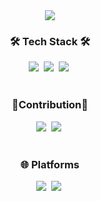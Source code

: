 <!--## Hi there 👋-->

<!--
**jenner9212/jenner9212** is a ✨ _special_ ✨ repository because its `README.md` (this file) appears on your GitHub profile.

Here are some ideas to get you started:

- 🔭 I’m currently working on ...
- 🌱 I’m currently learning ...
- 👯 I’m looking to collaborate on ...
- 🤔 I’m looking for help with ...
- 💬 Ask me about ...
- 📫 How to reach me: ...
- 😄 Pronouns: ...
- ⚡ Fun fact: ...
-->
<div align="center">
  <img src="![네온검정](https://github.com/user-attachments/assets/cfb8dcfb-a7c2-4847-9177-6e1c9cde84d9)" />
</div>

<h3 align="center">🛠 Tech Stack 🛠</h3>
<div align="center">
  <img src="https://img.shields.io/badge/Python-3776AB?style=for-the-badge&logo=python&logoColor=white" />&nbsp
  <img src="https://img.shields.io/badge/C%2B%2B-00599C?style=for-the-badge&logo=c%2B%2B&logoColor=white" />&nbsp
  <img src="https://img.shields.io/badge/Pytorch-EE4C2C?style=for-the-badge&logo=Pytorch&logoColor=white" />&nbsp
</div>

<br>

<h3 align="center">🤜Contribution🤛</h3>
<div align="center">
  <img src="https://img.shields.io/badge/Qiskit-%236929C4.svg?style=for-the-badge&logo=Qiskit&logoColor=white"/>&nbsp
  <img src="https://img.shields.io/badge/Pytorch-EE4C2C?style=for-the-badge&logo=Pytorch&logoColor=white" />&nbsp
</div>

<br>

<h3 align="center">🌐 Platforms</h3>
<div align="center">
  <img src="https://img.shields.io/badge/Jira-0052CC?style=for-the-badge&logo=Jira&logoColor=white"/>&nbsp
  <img src="https://img.shields.io/badge/Crowdin-2E3340.svg?style=for-the-badge&logo=Crowdin&logoColor=white" />&nbsp
</div>

